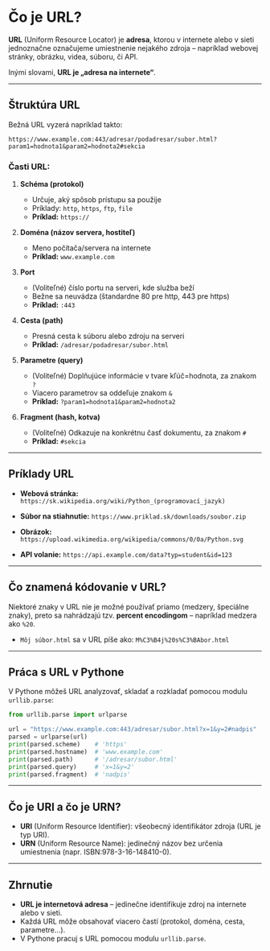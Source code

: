# **Čo je URL?**

**URL** (Uniform Resource Locator) je **adresa**, ktorou v internete alebo v sieti jednoznačne označujeme umiestnenie nejakého zdroja – napríklad webovej stránky, obrázku, videa, súboru, či API.

Inými slovami, **URL je „adresa na internete“**.

---

## **Štruktúra URL**

Bežná URL vyzerá napríklad takto:

```
https://www.example.com:443/adresar/podadresar/subor.html?param1=hodnota1&param2=hodnota2#sekcia
```

### **Časti URL:**

1. **Schéma (protokol)**

   * Určuje, aký spôsob prístupu sa použije
   * Príklady: `http`, `https`, `ftp`, `file`
   * **Príklad:** `https://`
2. **Doména (názov servera, hostiteľ)**

   * Meno počítača/servera na internete
   * **Príklad:** `www.example.com`
3. **Port**

   * (Voliteľné) číslo portu na serveri, kde služba beží
   * Bežne sa neuvádza (štandardne 80 pre http, 443 pre https)
   * **Príklad:** `:443`
4. **Cesta (path)**

   * Presná cesta k súboru alebo zdroju na serveri
   * **Príklad:** `/adresar/podadresar/subor.html`
5. **Parametre (query)**

   * (Voliteľné) Doplňujúce informácie v tvare kľúč=hodnota, za znakom `?`
   * Viacero parametrov sa oddeľuje znakom `&`
   * **Príklad:** `?param1=hodnota1&param2=hodnota2`
6. **Fragment (hash, kotva)**

   * (Voliteľné) Odkazuje na konkrétnu časť dokumentu, za znakom `#`
   * **Príklad:** `#sekcia`

---

## **Príklady URL**

* **Webová stránka:**
  `https://sk.wikipedia.org/wiki/Python_(programovací_jazyk)`

* **Súbor na stiahnutie:**
  `https://www.priklad.sk/downloads/soubor.zip`

* **Obrázok:**
  `https://upload.wikimedia.org/wikipedia/commons/0/0a/Python.svg`

* **API volanie:**
  `https://api.example.com/data?typ=student&id=123`

---

## **Čo znamená kódovanie v URL?**

Niektoré znaky v URL nie je možné používať priamo (medzery, špeciálne znaky), preto sa nahrádzajú tzv. **percent encodingom** – napríklad medzera ako `%20`.

* `Môj súbor.html` sa v URL píše ako:
  `M%C3%B4j%20s%C3%BAbor.html`

---

## **Práca s URL v Pythone**

V Pythone môžeš URL analyzovať, skladať a rozkladať pomocou modulu `urllib.parse`:

```python
from urllib.parse import urlparse

url = "https://www.example.com:443/adresar/subor.html?x=1&y=2#nadpis"
parsed = urlparse(url)
print(parsed.scheme)    # 'https'
print(parsed.hostname)  # 'www.example.com'
print(parsed.path)      # '/adresar/subor.html'
print(parsed.query)     # 'x=1&y=2'
print(parsed.fragment)  # 'nadpis'
```

---

## **Čo je URI a čo je URN?**

* **URI** (Uniform Resource Identifier): všeobecný identifikátor zdroja (URL je typ URI).
* **URN** (Uniform Resource Name): jedinečný názov bez určenia umiestnenia (napr. ISBN:978-3-16-148410-0).

---

## **Zhrnutie**

* **URL je internetová adresa** – jedinečne identifikuje zdroj na internete alebo v sieti.
* Každá URL môže obsahovať viacero častí (protokol, doména, cesta, parametre...).
* V Pythone pracuj s URL pomocou modulu `urllib.parse`.
